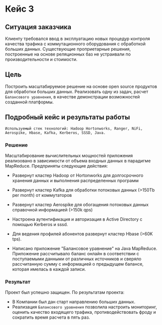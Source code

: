 # Кейс 3

<!-- toc -->

## Ситуация заказчика
Клиенту требовался ввод в эксплуатацию новых процедур контроля качества трафика с коммутационного оборудования с обработкой больших данных. Существующие проприетарные решения, построенные на основе реляционных баз не устраивали по производительности и стоимости.

## Цель
Построить масштабируемое решение на основе open source продуктов для обработки больших данных. Реализовать одну из задач, расчет `Балансового уравнения`, в качестве демонстрации возможностей созданной платформы.

## Подробный кейс и результаты работы

```admonish info
Используемый стек технологий: Hadoop Hortonworks, Ranger, NiFi, Aerospike, Hbase, Kafka, Kerberos, SSSD, Java.
```

### Решение
Масштабирование вычислительных мощностей приложения реализовано в зависимости от объема входных данных в парадигме MapReduce. Предприняты следующие действия:

-   Развернут кластер Hadoop от Hortonworks для долгосрочного хранения
    данных и выполнения распределенных программ

-   Развернут кластер Kafka для обработки потоковых данных (\>150Tb per
    month) от коммутаторов

-   Развернут кластер Aerospike для обогащения потоковых данных
    справочной информацией (\>150k qps)

-   Настроена аутентификация и авторизация в Active Directory с помощью
    Kerberos и sssd.

-   Для ведения профилей абонентов развернут кластер Hbase (\>60K tps).

-   Написано приложение "Балансовое уравнение" на Java MapReduce.
    Приложение рассчитывало баланс онлайн в соответствии с поступаемыми
    данными от различных источников и сверяло рассчитанную сумму с
    информацией о предыдущем балансе, которая имелась в каждой записи.

### Результат
Проект был успешно защищен. По результатам проекта:
- В Компании был дан старт направлению больших данных.
- Реализация `Балансового уравнения` позволила настроить мониторинг, оценить качество
входящего трафика, противодействовать фроду и сократить время расчета в
пять раз.
